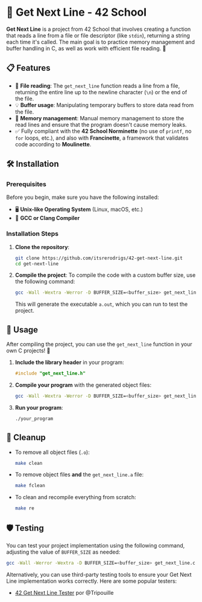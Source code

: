 # 🚀 Get Next Line - 42 School

**Get Next Line** is a project from 42 School that involves creating a function that reads a line from a file or file descriptor (like `stdin`), returning a string each time it's called. The main goal is to practice memory management and buffer handling in C, as well as work with efficient file reading. 🌱

## 📋 Features

- 📄 **File reading**: The `get_next_line` function reads a line from a file, returning the entire line up to the newline character (`\n`) or the end of the file.
- 💡 **Buffer usage**: Manipulating temporary buffers to store data read from the file.
- 🧠 **Memory management**: Manual memory management to store the read lines and ensure that the program doesn't cause memory leaks.
- ✅ Fully compliant with the **42 School Norminette** (no use of `printf`, no `for` loops, etc.), and also with **Francinette**, a framework that validates code according to **Moulinette**.

## 🛠️ Installation

### Prerequisites

Before you begin, make sure you have the following installed:

- 🖥️ **Unix-like Operating System** (Linux, macOS, etc.)
- 🔧 **GCC or Clang Compiler**

### Installation Steps

1. **Clone the repository**:
    ```bash
    git clone https://github.com/itsrerodrigs/42-get-next-line.git
    cd get-next-line
    ```

2. **Compile the project**:
    To compile the code with a custom buffer size, use the following command:

    ```bash
    gcc -Wall -Wextra -Werror -D BUFFER_SIZE=<buffer_size> get_next_line.c get_next_line_utils.c
    ```

    This will generate the executable `a.out`, which you can run to test the project.

## 🚀 Usage

After compiling the project, you can use the `get_next_line` function in your own C projects! 🎯

1. **Include the library header** in your program:
    ```c
    #include "get_next_line.h"
    ```

2. **Compile your program** with the generated object files:
    ```bash
    gcc -Wall -Wextra -Werror -D BUFFER_SIZE=<buffer_size> get_next_line.c get_next_line_utils.c -o your_program
    ```

3. **Run your program**:
    ```bash
    ./your_program
    ```

## 🧹 Cleanup

- To remove all object files (`.o`):
    ```bash
    make clean
    ```

- To remove object files **and** the `get_next_line.a` file:
    ```bash
    make fclean
    ```

- To clean and recompile everything from scratch:
    ```bash
    make re
    ```

## 🛡️ Testing

You can test your project implementation using the following command, adjusting the value of `BUFFER_SIZE` as needed:

```bash
gcc -Wall -Werror -Wextra -D BUFFER_SIZE=<buffer_size> get_next_line.c get_next_line_utils.c && ./a.out
```

Alternatively, you can use third-party testing tools to ensure your Get Next Line implementation works correctly. Here are some popular testers:

- [42 Get Next Line Tester](https://github.com/Tripouille/get_next_line_tester) por @Tripouille
